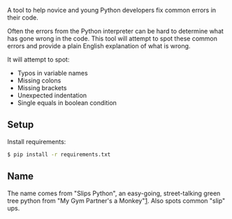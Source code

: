 A tool to help novice and young Python developers fix common errors in their code. 

Often the errors from the Python interpreter can be hard to determine what has gone wrong in the code. This tool will attempt to spot these common errors and provide a plain English explanation of what is wrong.

It will attempt to spot:

 - Typos in variable names
 - Missing colons
 - Missing brackets 
 - Unexpected indentation
 - Single equals in boolean condition

Setup
-----

Install requirements:

```bash
$ pip install -r requirements.txt
```

Name
----

The name comes from "Slips Python", an easy-going, street-talking green tree python from "My Gym Partner's a Monkey"[1]. Also spots common "slip" ups.  

[1]: https://en.wikipedia.org/wiki/List_of_fictional_snakes#Animation 